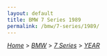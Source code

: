```yaml
---
layout: default
title: BMW 7 Series 1989
permalink: /bmw/7-series/1989/
---
```

[*Home*](/) > [*BMW*](/bmw/) > [*7 Series*](/bmw/7-series/) > [*YEAR*](/bmw/7-series/year/)

